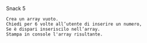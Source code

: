 Snack 5

    Crea un array vuoto.
    Chiedi per 6 volte all’utente di inserire un numero,
    Se è dispari inseriscilo nell’array.
    Stampa in console l'array risultante.

